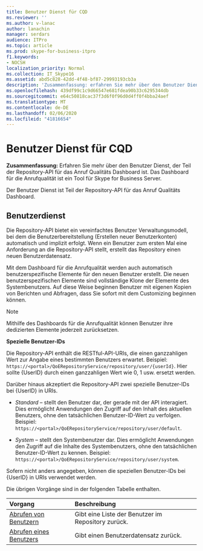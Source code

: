```yaml
---
title: Benutzer Dienst für CQD
ms.reviewer: ''
ms.author: v-lanac
author: lanachin
manager: serdars
audience: ITPro
ms.topic: article
ms.prod: skype-for-business-itpro
f1.keywords:
- NOCSH
localization_priority: Normal
ms.collection: IT_Skype16
ms.assetid: abd5c828-42dd-4f48-bf87-29993193cb3a
description: 'Zusammenfassung: erfahren Sie mehr über den Benutzer Dienst, der Teil der Repository-API für das Anruf Qualitäts Dashboard ist. Das Dashboard für die Anrufqualität ist ein Tool für Skype for Business Server.'
ms.openlocfilehash: 439df99c1c9d66547e681fdea90b33c6295344db
ms.sourcegitcommit: e64c50818cac37f3d6f0f96d0d4ff0f4bba24aef
ms.translationtype: MT
ms.contentlocale: de-DE
ms.lasthandoff: 02/06/2020
ms.locfileid: "41816654"
---
```

# <a name="user-service-for-cqd"></a>Benutzer Dienst für CQD
 
**Zusammenfassung:** Erfahren Sie mehr über den Benutzer Dienst, der Teil der Repository-API für das Anruf Qualitäts Dashboard ist. Das Dashboard für die Anrufqualität ist ein Tool für Skype for Business Server.
  
Der Benutzer Dienst ist Teil der Repository-API für das Anruf Qualitäts Dashboard.
  
## <a name="user-service"></a>Benutzerdienst

Die Repository-API bietet ein vereinfachtes Benutzer Verwaltungsmodell, bei dem die Benutzerbereitstellung (Erstellen neuer Benutzerkonten) automatisch und implizit erfolgt. Wenn ein Benutzer zum ersten Mal eine Anforderung an die Repository-API stellt, erstellt das Repository einen neuen Benutzerdatensatz. 
  
Mit dem Dashboard für die Anrufqualität werden auch automatisch benutzerspezifische Elemente für den neuen Benutzer erstellt. Die neuen benutzerspezifischen Elemente sind vollständige Klone der Elemente des Systembenutzers. Auf diese Weise beginnen Benutzer mit eigenen Kopien von Berichten und Abfragen, dass Sie sofort mit dem Customizing beginnen können. 
  
> [!NOTE]
> Mithilfe des Dashboards für die Anrufqualität können Benutzer ihre dedizierten Elemente jederzeit zurücksetzen. 
  
 **Spezielle Benutzer-IDs**
  
Die Repository-API enthält die RESTful-API-URIs, die einen ganzzahligen Wert zur Angabe eines bestimmten Benutzers erwartet. Beispiel: `https://<portal>/QoERepositoryService/repository/user/{userId}`. Hier sollte {UserID} durch einen ganzzahligen Wert wie 0, 1 usw. ersetzt werden.
  
Darüber hinaus akzeptiert die Repository-API zwei spezielle Benutzer-IDs bei {UserID} in URIs.
  
-  *Standard* – stellt den Benutzer dar, der gerade mit der API interagiert. Dies ermöglicht Anwendungen den Zugriff auf den Inhalt des aktuellen Benutzers, ohne den tatsächlichen Benutzer-ID-Wert zu verfolgen. Beispiel: `https://<portal>/QoERepositoryService/repository/user/default`.
    
-  *System* – stellt den Systembenutzer dar. Dies ermöglicht Anwendungen den Zugriff auf die Inhalte des Systembenutzers, ohne den tatsächlichen Benutzer-ID-Wert zu kennen. Beispiel: `https://<portal>/QoERepositoryService/repository/user/system`.
    
Sofern nicht anders angegeben, können die speziellen Benutzer-IDs bei {UserID} in URIs verwendet werden. 
  
Die übrigen Vorgänge sind in der folgenden Tabelle enthalten.
  
|**Vorgang**|**Beschreibung**|
|:-----|:-----|
|[Abrufen von Benutzern](get-users.md) <br/> |Gibt eine Liste der Benutzer im Repository zurück.  <br/> |
|[Abrufen eines Benutzers](get-user.md) <br/> |Gibt einen Benutzerdatensatz zurück.  <br/> |
   

